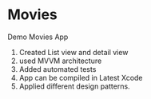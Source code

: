 # Movies
Demo Movies App

1. Created List view and detail view
2. used MVVM architecture
3. Added automated tests
4. App can be compiled in Latest Xcode
5. Applied different design patterns. 
